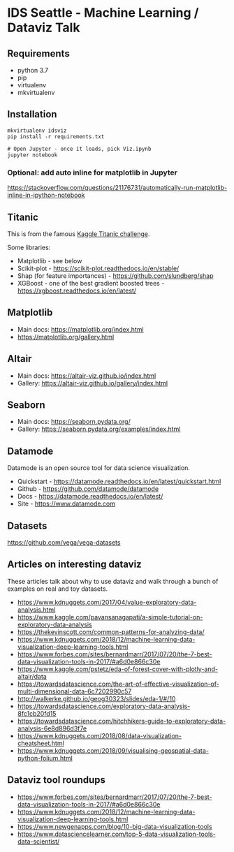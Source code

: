 # IDS Seattle - Machine Learning / Dataviz Talk

## Requirements
- python 3.7
- pip
- virtualenv
- mkvirtualenv

## Installation

```# Enter this in new Terminal sessions with 'workon idsviz'
mkvirtualenv idsviz
pip install -r requirements.txt

# Open Jupyter - once it loads, pick Viz.ipynb
jupyter notebook
```


### Optional: add auto inline for matplotlib in Jupyter

https://stackoverflow.com/questions/21176731/automatically-run-matplotlib-inline-in-ipython-notebook


## Titanic

This is from the famous [Kaggle Titanic challenge](https://www.kaggle.com/c/titanic/overview).

Some libraries:

- Matplotlib - see below
- Scikit-plot - https://scikit-plot.readthedocs.io/en/stable/
- Shap (for feature importances) - https://github.com/slundberg/shap
- XGBoost - one of the best gradient boosted trees - https://xgboost.readthedocs.io/en/latest/


## Matplotlib

- Main docs: https://matplotlib.org/index.html
- https://matplotlib.org/gallery.html


## Altair

- Main docs: https://altair-viz.github.io/index.html
- Gallery: https://altair-viz.github.io/gallery/index.html



## Seaborn

- Main docs: https://seaborn.pydata.org/
- Gallery: https://seaborn.pydata.org/examples/index.html



## Datamode

Datamode is an open source tool for data science visualization.

- Quickstart - https://datamode.readthedocs.io/en/latest/quickstart.html
- Github - https://github.com/datamode/datamode
- Docs - https://datamode.readthedocs.io/en/latest/
- Site - https://www.datamode.com



## Datasets

https://github.com/vega/vega-datasets


## Articles on interesting dataviz

These articles talk about why to use dataviz and walk through a bunch of examples on real and toy datasets.

- https://www.kdnuggets.com/2017/04/value-exploratory-data-analysis.html
- https://www.kaggle.com/pavansanagapati/a-simple-tutorial-on-exploratory-data-analysis
- https://thekevinscott.com/common-patterns-for-analyzing-data/
- https://www.kdnuggets.com/2018/12/machine-learning-data-visualization-deep-learning-tools.html
- https://www.forbes.com/sites/bernardmarr/2017/07/20/the-7-best-data-visualization-tools-in-2017/#a6d0e866c30e
- https://www.kaggle.com/pstetz/eda-of-forest-cover-with-plotly-and-altair/data
- https://towardsdatascience.com/the-art-of-effective-visualization-of-multi-dimensional-data-6c7202990c57
- http://walkerke.github.io/geog30323/slides/eda-1/#/10
- https://towardsdatascience.com/exploratory-data-analysis-8fc1cb20fd15
- https://towardsdatascience.com/hitchhikers-guide-to-exploratory-data-analysis-6e8d896d3f7e
- https://www.kdnuggets.com/2018/08/data-visualization-cheatsheet.html
- https://www.kdnuggets.com/2018/09/visualising-geospatial-data-python-folium.html


## Dataviz tool roundups

- https://www.forbes.com/sites/bernardmarr/2017/07/20/the-7-best-data-visualization-tools-in-2017/#a6d0e866c30e
- https://www.kdnuggets.com/2018/12/machine-learning-data-visualization-deep-learning-tools.html
- https://www.newgenapps.com/blog/10-big-data-visualization-tools
- https://www.datasciencelearner.com/top-5-data-visualization-tools-data-scientist/

